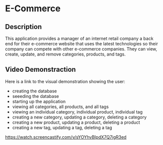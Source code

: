 # E-Commerce

## Description

This application provides a manager of an internet retail company a back end for their e-commerce website that uses the latest technologies so their company can compete with other e-commerce companies. They can view, create, update, and remove categories, products, and tags.

## Video Demonstraction

Here is a link to the visual demonstration showing the user:

- creating the database
- seeeding the database
- starting up the application
- viewing all categories, all products, and all tags
- viewing an individual category, individual product, individual tag
- creating a new category, updating a category, deleting a category
- creating a new product, updating a product, deleting a product
- creating a new tag, updating a tag, deleting a tag

https://watch.screencastify.com/v/sYOYhvBIpdX7Q7igR3ed
